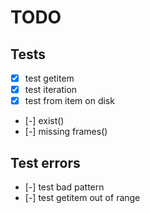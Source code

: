# TODO

## Tests
- [x] test getitem
- [x] test iteration
- [x] test from item on disk
- [-] exist()
- [-] missing frames()

## Test errors
- [-] test bad pattern
- [-] test getitem out of range